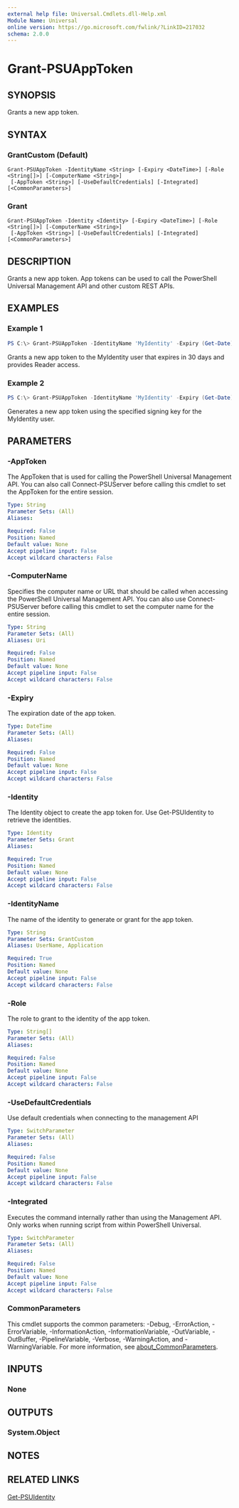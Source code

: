 ```yaml
---
external help file: Universal.Cmdlets.dll-Help.xml
Module Name: Universal
online version: https://go.microsoft.com/fwlink/?LinkID=217032
schema: 2.0.0
---
```


# Grant-PSUAppToken

## SYNOPSIS

Grants a new app token.

## SYNTAX

### GrantCustom (Default)
```
Grant-PSUAppToken -IdentityName <String> [-Expiry <DateTime>] [-Role <String[]>] [-ComputerName <String>]
 [-AppToken <String>] [-UseDefaultCredentials] [-Integrated] [<CommonParameters>]
```

### Grant
```
Grant-PSUAppToken -Identity <Identity> [-Expiry <DateTime>] [-Role <String[]>] [-ComputerName <String>]
 [-AppToken <String>] [-UseDefaultCredentials] [-Integrated] [<CommonParameters>]
```

## DESCRIPTION
Grants a new app token. App tokens can be used to call the PowerShell Universal Management API and other custom REST APIs. 

## EXAMPLES

### Example 1
```powershell
PS C:\> Grant-PSUAppToken -IdentityName 'MyIdentity' -Expiry (Get-Date).AddDays(30) -Role 'Reader'
```

Grants a new app token to the MyIdentity user that expires in 30 days and provides Reader access.

### Example 2
```powershell
PS C:\> Grant-PSUAppToken -IdentityName 'MyIdentity' -Expiry (Get-Date).AddDays(30) -Role 'Reader' -SigningKey 'MySigningKey'
```

Generates a new app token using the specified signing key for the MyIdentity user.

## PARAMETERS

### -AppToken
The AppToken that is used for calling the PowerShell Universal Management API. You can also call Connect-PSUServer before calling this cmdlet to set the AppToken for the entire session.


```yaml
Type: String
Parameter Sets: (All)
Aliases:

Required: False
Position: Named
Default value: None
Accept pipeline input: False
Accept wildcard characters: False
```

### -ComputerName
Specifies the computer name or URL that should be called when accessing the PowerShell Universal Management API. You can also use Connect-PSUServer before calling this cmdlet to set the computer name for the entire session. 

```yaml
Type: String
Parameter Sets: (All)
Aliases: Uri

Required: False
Position: Named
Default value: None
Accept pipeline input: False
Accept wildcard characters: False
```

### -Expiry
The expiration date of the app token. 

```yaml
Type: DateTime
Parameter Sets: (All)
Aliases:

Required: False
Position: Named
Default value: None
Accept pipeline input: False
Accept wildcard characters: False
```

### -Identity
The Identity object to create the app token for. Use Get-PSUIdentity to retrieve the identities.

```yaml
Type: Identity
Parameter Sets: Grant
Aliases:

Required: True
Position: Named
Default value: None
Accept pipeline input: False
Accept wildcard characters: False
```

### -IdentityName
The name of the identity to generate or grant for the app token. 

```yaml
Type: String
Parameter Sets: GrantCustom
Aliases: UserName, Application

Required: True
Position: Named
Default value: None
Accept pipeline input: False
Accept wildcard characters: False
```

### -Role
The role to grant to the identity of the app token. 

```yaml
Type: String[]
Parameter Sets: (All)
Aliases:

Required: False
Position: Named
Default value: None
Accept pipeline input: False
Accept wildcard characters: False
```

### -UseDefaultCredentials
Use default credentials when connecting to the management API

```yaml
Type: SwitchParameter
Parameter Sets: (All)
Aliases:

Required: False
Position: Named
Default value: None
Accept pipeline input: False
Accept wildcard characters: False
```

### -Integrated
Executes the command internally rather than using the Management API. Only works when running script from within PowerShell Universal. 

```yaml
Type: SwitchParameter
Parameter Sets: (All)
Aliases:

Required: False
Position: Named
Default value: None
Accept pipeline input: False
Accept wildcard characters: False
```

### CommonParameters
This cmdlet supports the common parameters: -Debug, -ErrorAction, -ErrorVariable, -InformationAction, -InformationVariable, -OutVariable, -OutBuffer, -PipelineVariable, -Verbose, -WarningAction, and -WarningVariable. For more information, see [about_CommonParameters](http://go.microsoft.com/fwlink/?LinkID=113216).

## INPUTS

### None

## OUTPUTS

### System.Object
## NOTES

## RELATED LINKS

[Get-PSUIdentity](Get-UAIdentity.md)